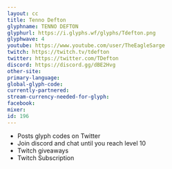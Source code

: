 ```yaml
---
layout: cc
title: Tenno Defton
glyphname: TENNO DEFTON
glyphurl: https://i.glyphs.wf/glyphs/Tdefton.png
glyphwave: 4
youtube: https://www.youtube.com/user/TheEagleSarge
twitch: https://twitch.tv/tdefton
twitter: https://twitter.com/TDefton
discord: https://discord.gg/dBE2Hvg
other-site: 
primary-language: 
global-glyph-code: 
currently-partnered: 
stream-currency-needed-for-glyph: 
facebook: 
mixer: 
id: 196
---
```

* Posts glyph codes on Twitter
* Join discord and chat until you reach level 10
* Twitch giveaways
* Twitch Subscription
